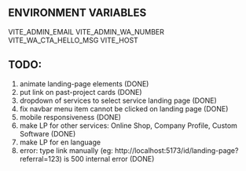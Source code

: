 ## ENVIRONMENT VARIABLES
VITE_ADMIN_EMAIL
VITE_ADMIN_WA_NUMBER
VITE_WA_CTA_HELLO_MSG
VITE_HOST

## TODO:
1. animate landing-page elements (DONE)
2. put link on past-project cards (DONE)
3. dropdown of services to select service landing page (DONE)
4. fix navbar menu item cannot be clicked on landing page (DONE)
5. mobile responsiveness (DONE)
6. make LP for other services: Online Shop, Company Profile, Custom Software (DONE)
7. make LP for en language
8. error: type link manually (eg: http://localhost:5173/id/landing-page?referral=123) is 500 internal error (DONE)